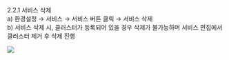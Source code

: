 2.2.1    서비스 삭제  
a\)    환경설정 → 서비스 → 서비스     버튼 클릭 → 서비스 삭제  
b\)    서비스 삭제 시, 클러스터가 등록되어 있을 경우 삭제가 불가능하며 서비스 편집에서 클러스터 제거 후 삭제 진행

![](/image.kh/image.kh/서비스삭제.png)

